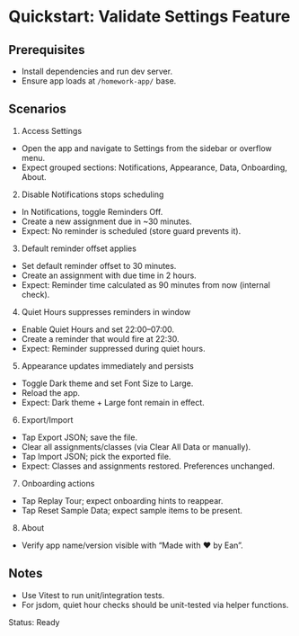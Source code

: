# Quickstart: Validate Settings Feature

## Prerequisites
- Install dependencies and run dev server.
- Ensure app loads at `/homework-app/` base.

## Scenarios

1) Access Settings
- Open the app and navigate to Settings from the sidebar or overflow menu.
- Expect grouped sections: Notifications, Appearance, Data, Onboarding, About.

2) Disable Notifications stops scheduling
- In Notifications, toggle Reminders Off.
- Create a new assignment due in ~30 minutes.
- Expect: No reminder is scheduled (store guard prevents it).

3) Default reminder offset applies
- Set default reminder offset to 30 minutes.
- Create an assignment with due time in 2 hours.
- Expect: Reminder time calculated as 90 minutes from now (internal check).

4) Quiet Hours suppresses reminders in window
- Enable Quiet Hours and set 22:00–07:00.
- Create a reminder that would fire at 22:30.
- Expect: Reminder suppressed during quiet hours.

5) Appearance updates immediately and persists
- Toggle Dark theme and set Font Size to Large.
- Reload the app.
- Expect: Dark theme + Large font remain in effect.

6) Export/Import
- Tap Export JSON; save the file.
- Clear all assignments/classes (via Clear All Data or manually).
- Tap Import JSON; pick the exported file.
- Expect: Classes and assignments restored. Preferences unchanged.

7) Onboarding actions
- Tap Replay Tour; expect onboarding hints to reappear.
- Tap Reset Sample Data; expect sample items to be present.

8) About
- Verify app name/version visible with “Made with ❤️ by Ean”.

## Notes
- Use Vitest to run unit/integration tests.
- For jsdom, quiet hour checks should be unit-tested via helper functions.

Status: Ready
